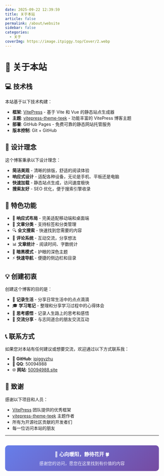 ```yaml
---
date: 2025-09-22 12:39:59
title: 关于本站
article: false
permalink: /about/website
sidebar: false
categories:
  - 关于
coverImg: https://image.itpiggy.top/Cover/2.webp
---
```


# 🎉 关于本站

## 💻 技术栈

本站基于以下技术构建：

- **框架**: [VitePress](https://vitepress.dev/) - 基于 Vite 和 Vue 的静态站点生成器
- **主题**: [vitepress-theme-teek](https://github.com/Kele-Bingtang/vitepress-theme-teek) - 功能丰富的 VitePress 博客主题
- **部署**: GitHub Pages - 免费可靠的静态网站托管服务
- **版本控制**: Git + GitHub

## 🎨 设计理念

这个博客秉承以下设计理念：

- **简洁美观** - 清晰的排版，舒适的阅读体验
- **响应式设计** - 适配各种设备，无论是手机、平板还是电脑
- **快速加载** - 静态站点生成，访问速度极快
- **搜索友好** - SEO 优化，便于搜索引擎收录

## 🚀 特色功能

- 📱 **响应式布局** - 完美适配移动端和桌面端
- 🎯 **文章分类** - 支持标签和分类管理
- 🔍 **全文搜索** - 快速找到您需要的内容
- 💬 **评论系统** - 互动交流，分享想法
- 📊 **文章统计** - 阅读时间、字数统计
- 🌙 **暗黑模式** - 护眼的深色主题
- ⚡ **快速导航** - 便捷的侧边栏和目录

## 💡 创建初衷

创建这个博客的目的是：

- 📝 **记录生活** - 分享日常生活中的点点滴滴
- 🎓 **学习笔记** - 整理和分享学习过程中的心得体会
- 💭 **思考感悟** - 记录人生路上的思考和感悟
- 🤝 **交流分享** - 与志同道合的朋友交流互动

## 📞 联系方式

如果您对本站有任何建议或想要交流，欢迎通过以下方式联系我：

- 🐙 **GitHub**: [ipiggyzhu](https://github.com/ipiggyzhu)
- 💬 **QQ**: 50094988
- 🌐 **网站**: [50094988.site](https://blog.itpiggy.top)

## 🙏 致谢

感谢以下项目和人员：

- [VitePress](https://vitepress.dev/) 团队提供的优秀框架
- [vitepress-theme-teek](https://github.com/Kele-Bingtang/vitepress-theme-teek) 主题作者
- 所有为开源社区贡献的开发者们
- 每一位访问本站的朋友

---

<div style="text-align: center; margin-top: 2rem; padding: 1rem; background: linear-gradient(135deg, #667eea 0%, #764ba2 100%); border-radius: 10px; color: white;">
  <h3 style="margin: 0; color: white;">🧡 心向暖阳，静待花开 🍀</h3>
  <p style="margin: 0.5rem 0 0 0; opacity: 0.9;">感谢您的访问，愿您在这里找到有价值的内容</p>
</div>
